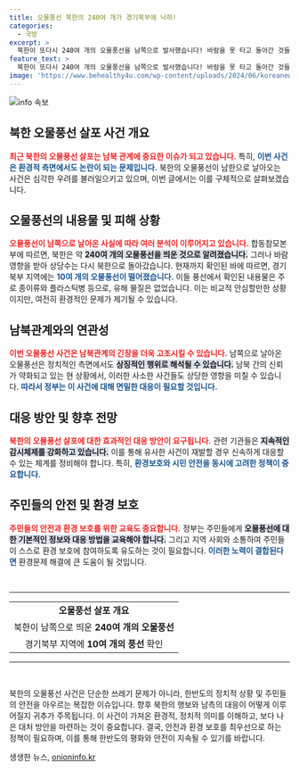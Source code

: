 ```yaml
---
title: 오물풍선 북한의 240여 개가 경기북부에 낙하!
categories:
  - 국방
excerpt: >
  북한이 또다시 240여 개의 오물풍선을 남쪽으로 발사했습니다! 바람을 못 타고 돌아간 것들도 있지만, 경기북부에 떨어진 쓰레기들은 어떤 의미일까요? 한국의 하늘을 뒤덮은 북한의 오물 전쟁에 대한 진실을 파헤쳐 보세요!
feature_text: >
  북한이 또다시 240여 개의 오물풍선을 남쪽으로 발사했습니다! 바람을 못 타고 돌아간 것들도 있지만, 경기북부에 떨어진 쓰레기들은 어떤 의미일까요? 한국의 하늘을 뒤덮은 북한의 오물 전쟁에 대한 진실을 파헤쳐 보세요!
image: 'https://www.behealthy4u.com/wp-content/uploads/2024/06/koreanews.jpg'
---
```


<p><img src="https://www.behealthy4u.com/wp-content/uploads/2024/06/koreanews.jpg" alt="info 속보" /></p>

<h2 data-ke-size="size26">북한 오물풍선 살포 사건 개요</h2>

<p data-ke-size="size16"><b><span style="color: #ee2323;">최근 북한의 오물풍선 살포는 남북 관계에 중요한 이슈가 되고 있습니다.</span></b> 특히, <b><span style="color: #1a5490;">이번 사건은 환경적 측면에서도 논란이 되는 문제입니다.</span></b> 북한의 오물풍선이 남한으로 날아오는 사건은 심각한 우려를 불러일으키고 있으며, 이번 글에서는 이를 구체적으로 살펴보겠습니다.</p>

<h2 data-ke-size="size26">오물풍선의 내용물 및 피해 상황</h2>

<p data-ke-size="size16"><b><span style="color: #ee2323;">오물풍선이 남쪽으로 날아온 사실에 따라 여러 분석이 이루어지고 있습니다.</span></b> 합동참모본부에 따르면, 북한은 약 <b><span style="background-color: #21538527;">240여 개의 오물풍선을 띄운 것으로 알려졌습니다.</span></b> 그러나 바람 영향을 받아 상당수는 다시 북한으로 돌아갔습니다. 현재까지 확인된 바에 따르면, 경기북부 지역에는 <b><span style="color: #1a5490;">10여 개의 오물풍선이 떨어졌습니다.</span></b> 이들 풍선에서 확인된 내용물은 주로 종이류와 플라스틱병 등으로, 유해 물질은 없었습니다. 이는 비교적 안심할만한 상황이지만, 여전히 환경적인 문제가 제기될 수 있습니다.</p>

<h2 data-ke-size="size26">남북관계와의 연관성</h2>

<p data-ke-size="size16"><b><span style="color: #ee2323;">이번 오물풍선 사건은 남북관계의 긴장을 더욱 고조시킬 수 있습니다.</span></b> 남쪽으로 날아온 오물풍선은 정치적인 측면에서도 <b><span style="background-color: #21538527;">상징적인 행위로 해석될 수 있습니다.</span></b> 남북 간의 신뢰가 약화되고 있는 현 상황에서, 이러한 사소한 사건들도 상당한 영향을 미칠 수 있습니다. <b><span style="color: #1a5490;">따라서 정부는 이 사건에 대해 면밀한 대응이 필요할 것입니다.</span></b></p>

<h2 data-ke-size="size26">대응 방안 및 향후 전망</h2>

<p data-ke-size="size16"><b><span style="color: #ee2323;">북한의 오물풍선 살포에 대한 효과적인 대응 방안이 요구됩니다.</span></b> 관련 기관들은 <b><span style="background-color: #21538527;">지속적인 감시체제를 강화하고 있습니다.</span></b> 이를 통해 유사한 사건이 재발할 경우 신속하게 대응할 수 있는 체계를 정비해야 합니다. 특히, <b><span style="color: #1a5490;">환경보호와 시민 안전을 동시에 고려한 정책이 중요합니다.</span></b></p>

<h2 data-ke-size="size26">주민들의 안전 및 환경 보호</h2>

<p data-ke-size="size16"><b><span style="color: #ee2323;">주민들의 안전과 환경 보호를 위한 교육도 중요합니다.</span></b> 정부는 주민들에게 <b><span style="background-color: #21538527;">오물풍선에 대한 기본적인 정보와 대응 방법을 교육해야 합니다.</span></b> 그리고 지역 사회와 소통하여 주민들이 스스로 환경 보호에 참여하도록 유도하는 것이 필요합니다. <b><span style="color: #1a5490;">이러한 노력이 결합된다면</span></b> 환경문제 해결에 큰 도움이 될 것입니다.</p>

<p data-ke-size="size16">&nbsp;</p>

<hr>

<table style="width: 100%; border-collapse: collapse;">
    <tr>
        <td style="text-align: center; height: 17px;"><b>오물풍선 살포 개요</b></td>
    </tr>
    <tr>
        <td style="text-align: center; height: 17px;">북한이 남쪽으로 띄운 <b>240여 개의 오물풍선</b></td>
    </tr>
    <tr>
        <td style="text-align: center; height: 17px;">경기북부 지역에 <b>10여 개의 풍선</b> 확인</td>
    </tr>
</table>

<hr>

<p data-ke-size="size16">&nbsp;</p>

<p data-ke-size="size16">북한의 오물풍선 사건은 단순한 쓰레기 문제가 아니라, 한반도의 정치적 상황 및 주민들의 안전을 아우르는 복잡한 이슈입니다. 향후 북한의 행보와 남측의 대응이 어떻게 이루어질지 귀추가 주목됩니다. 이 사건이 가져온 환경적, 정치적 의미를 이해하고, 보다 나은 대처 방안을 마련하는 것이 중요합니다. 결국, 안전과 환경 보호를 최우선으로 하는 정책이 필요하며, 이를 통해 한반도의 평화와 안전이 지속될 수 있기를 바랍니다.</p>
생생한 뉴스, <a href="https://onioninfo.kr" rel="dofollow">onioninfo.kr</a>


